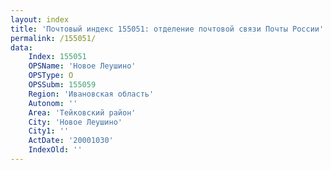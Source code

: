 ```yaml
---
layout: index
title: 'Почтовый индекс 155051: отделение почтовой связи Почты России'
permalink: /155051/
data:
    Index: 155051
    OPSName: 'Новое Леушино'
    OPSType: О
    OPSSubm: 155059
    Region: 'Ивановская область'
    Autonom: ''
    Area: 'Тейковский район'
    City: 'Новое Леушино'
    City1: ''
    ActDate: '20001030'
    IndexOld: ''
---
```

